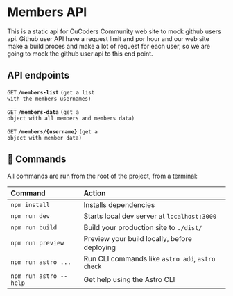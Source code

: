 # Members API

This is a static api for CuCoders Community web site to mock github users api. Github user API have a request limit and por hour and our web site make a build proces and make a lot of request for each user, so we are going to mock the github user api to this end point.

## API endpoints


<code>GET</code> <code><b>/members-list</b></code> <code>(get a list with the members usernames)</code>

<code>GET</code> <code><b>/members-data</b></code> <code>(get a object with all members and members data)</code>

<code>GET</code> <code><b>/members/{username}</b></code> <code>(get a object with member data)</code>


## 🧞 Commands

All commands are run from the root of the project, from a terminal:

| Command                | Action                                           |
| :--------------------- | :----------------------------------------------- |
| `npm install`          | Installs dependencies                            |
| `npm run dev`          | Starts local dev server at `localhost:3000`      |
| `npm run build`        | Build your production site to `./dist/`          |
| `npm run preview`      | Preview your build locally, before deploying     |
| `npm run astro ...`    | Run CLI commands like `astro add`, `astro check` |
| `npm run astro --help` | Get help using the Astro CLI                     |
